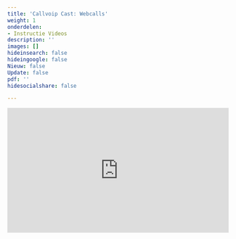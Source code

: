 ```yaml
---
title: 'Callvoip Cast: Webcalls'
weight: 1
onderdelen:
- Instructie Videos
description: ''
images: []
hideinsearch: false
hideingoogle: false
Nieuw: false
Update: false
pdf: ''
hidesocialshare: false

---
```

<div style="position: relative; padding-bottom: 56.25%; height: 0; overflow: hidden;">
<iframe src="https://www.youtube.com/embed/vXcK0Oy6wHQ" style="position: absolute; top: 0; left: 0; width: 100%; height: 100%; border:0;" allowfullscreen title="YouTube Video"></iframe></div>
